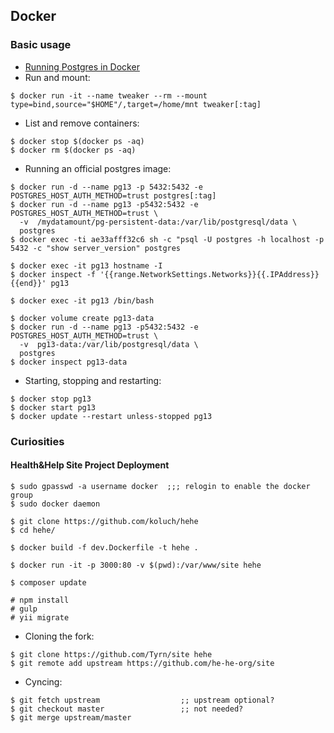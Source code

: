 ## Docker

### Basic usage

- [Running Postgres in Docker](https://www.cybertec-postgresql.com/en/running-postgres-in-docker-why-and-how/)
- Run and mount:
```
$ docker run -it --name tweaker --rm --mount type=bind,source="$HOME"/,target=/home/mnt tweaker[:tag]
```
- List and remove containers:
```
$ docker stop $(docker ps -aq)
$ docker rm $(docker ps -aq)
```
- Running an official postgres image:
```
$ docker run -d --name pg13 -p 5432:5432 -e POSTGRES_HOST_AUTH_METHOD=trust postgres[:tag]
$ docker run -d --name pg13 -p5432:5432 -e POSTGRES_HOST_AUTH_METHOD=trust \
  -v  /mydatamount/pg-persistent-data:/var/lib/postgresql/data \
  postgres
$ docker exec -ti ae33afff32c6 sh -c "psql -U postgres -h localhost -p 5432 -c "show server_version" postgres

$ docker exec -it pg13 hostname -I
$ docker inspect -f '{{range.NetworkSettings.Networks}}{{.IPAddress}}{{end}}' pg13

$ docker exec -it pg13 /bin/bash

$ docker volume create pg13-data
$ docker run -d --name pg13 -p5432:5432 -e POSTGRES_HOST_AUTH_METHOD=trust \
  -v  pg13-data:/var/lib/postgresql/data \
  postgres
$ docker inspect pg13-data
```
- Starting, stopping and restarting:
```
$ docker stop pg13
$ docker start pg13
$ docker update --restart unless-stopped pg13
```

### Curiosities

#### Health&Help Site Project Deployment
```
$ sudo gpasswd -a username docker  ;;; relogin to enable the docker group
$ sudo docker daemon

$ git clone https://github.com/koluch/hehe
$ cd hehe/

$ docker build -f dev.Dockerfile -t hehe .

$ docker run -it -p 3000:80 -v $(pwd):/var/www/site hehe

$ composer update

# npm install
# gulp
# yii migrate
```
- Cloning the fork:
```
$ git clone https://github.com/Tyrn/site hehe
$ git remote add upstream https://github.com/he-he-org/site
```
- Cyncing:
```
$ git fetch upstream                  ;; upstream optional?
$ git checkout master                 ;; not needed?
$ git merge upstream/master
```
